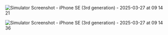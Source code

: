 ![Simulator Screenshot - iPhone SE (3rd generation) - 2025-03-27 at 09 14 21](https://github.com/user-attachments/assets/8babd1ae-75bb-42a6-b185-36f8d7dfe52c)

![Simulator Screenshot - iPhone SE (3rd generation) - 2025-03-27 at 09 14 36](https://github.com/user-attachments/assets/9bca71b4-bcf1-4df7-95d0-247bc62236f5)
